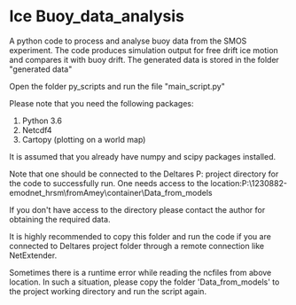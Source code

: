 # Ice Buoy_data_analysis
A python code to process and analyse buoy data from the SMOS experiment. The code produces simulation output for free drift ice motion and compares it with buoy drift. The generated data is stored in the folder "generated data"

Open the folder py_scripts and run the file "main_script.py"

Please note that you need the following packages:

1. Python 3.6 
2. Netcdf4  
3. Cartopy (plotting on a world map)

It is assumed that you already have numpy and scipy packages installed.


Note that one should be connected to the Deltares P: project directory for the code to successfully run.
One needs access to the location:P:\1230882-emodnet_hrsm\fromAmey\container\Data_from_models 

If you don't have access to the directory please contact the author for obtaining the required data. 

It is highly recommended to copy this folder and run the code if you are connected to Deltares project folder through a remote connection like NetExtender.

Sometimes there is a runtime error while reading the ncfiles from above location.
In such a situation, please copy the folder 'Data_from_models' to the project working directory and run the script again.


